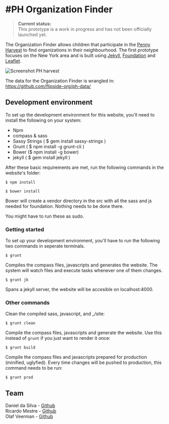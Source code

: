 #PH Organization Finder
====

> __Current status:__  
This prototype is a work in progress and has not been officially launched yet.

The Organization Finder allows children that participate in the [Penny Harvest](http://www.commoncents.org/go/penny-harvest) to find organizations in their neighbourhood. The first prototype focuses on the New York area and is built using [Jekyll](http://jekyllrb.com/), [Foundation](http://foundation.zurb.com/) and [Leaflet](http://leafletjs.com/).

![Screenshot PH harvest](https://cloud.githubusercontent.com/assets/751330/2945381/6b0dd53a-d9e0-11e3-91cc-075290c2b4df.png)

The data for the Organization Finder is wrangled in: https://github.com/flipside-org/ph-data/


## Development environment
To set up the development environment for this website, you'll need to install the following on your system:

- Npm
- compass & sass
- Sassy Strings ( $ gem install sassy-strings )
- Grunt ( $ npm install -g grunt-cli )
- Bower ($ npm install -g bower)
- jekyll ( $ gem install jekyll )

After these basic requirements are met, run the following commands in the website's folder:
```
$ npm install

```
```
$ bower install
```
Bower will create a vendor directory in the src with all the sass and js needed for foundation. Nothing needs to be done there.

You might have to run these as sudo.

### Getting started
To set up your development environment, you'll have to run the following two commands in seperate terminals.

```
$ grunt
```
Compiles the compass files, javascripts and generates the website.
The system will watch files and execute tasks whenever one of them changes.

```
$ grunt jk
```
Spans a jekyll server, the website will be accesible on localhost:4000.

### Other commands
Clean the compiled sass, javascript, and _/site:
```
$ grunt clean
```

Compile the compass files, javascripts and generate the website. Use this instead of ```grunt``` if you just want to render it once:
```
$ grunt build
```

Compile the compass files and javascripts prepared for production (minified, uglyfied). Every time changes will be pushed to production, this command needs to be run:
```
$ grunt prod
```

## Team

Daniel da Silva - [Github](https://github.com/danielfdsilva)  
Ricardo Mestre - [Github](https://github.com/ricardomestre)  
Olaf Veerman - [Github](https://github.com/olafveerman)